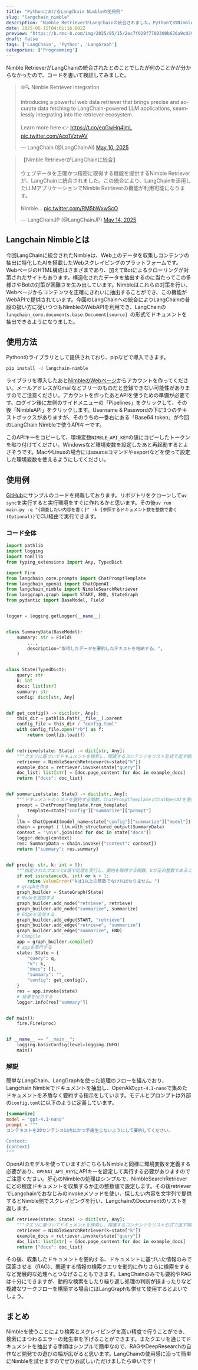 ```yaml
---
title: "PythonにおけるLangChain Nimbleの使用例"
slug: "langchain_nimble"
description: "Nimble RetrieverがLangChainの統合されました。PythonでのNimble Retrieverの活用方法を紹介します。"
date: 2025-05-15T04:01:16.002Z
preview: "https://b.rmc-8.com/img/2025/05/15/2ec7f029f7700300b626a9c0293c80a6.jpg"
draft: false
tags: ['LangChain', 'Python', 'LangGraph']
categories: ['Programming']
---
```


Nimble RetrieverがLangChainの統合されたとのことでしたが何のことかが分からなかったので、コードを書いて検証してみました。

<blockquote class="twitter-tweet"><p lang="en" dir="ltr">🌐🔍 Nimble Retriever Integration<br><br>Introducing a powerful web data retriever that brings precise and accurate data fetching to LangChain-powered LLM applications, seamlessly integrating into the retriever ecosystem.<br><br>Learn more here 👉 <a href="https://t.co/eqGwHq4lmL">https://t.co/eqGwHq4lmL</a> <a href="https://t.co/Aco1VztvAV">pic.twitter.com/Aco1VztvAV</a></p>&mdash; LangChain (@LangChainAI) <a href="https://twitter.com/LangChainAI/status/1921279069812891781?ref_src=twsrc%5Etfw">May 10, 2025</a></blockquote> <script async src="https://platform.twitter.com/widgets.js" charset="utf-8"></script>

<blockquote class="twitter-tweet"><p lang="ja" dir="ltr">【Nimble RetrieverがLangChainに統合】<br><br>ウェブデータを正確かつ精密に取得する機能を提供するNimble Retrieverが、LangChainに統合されました。この統合により、LangChainを活用したLLMアプリケーションでNimble Retrieverの機能が利用可能になります。<br><br>Nimble… <a href="https://t.co/RM5bWxwScO">pic.twitter.com/RM5bWxwScO</a></p>&mdash; LangChainJP (@LangChainJP) <a href="https://twitter.com/LangChainJP/status/1922578068427669504?ref_src=twsrc%5Etfw">May 14, 2025</a></blockquote> <script async src="https://platform.twitter.com/widgets.js" charset="utf-8"></script>

## Langchain Nimbleとは

今回LangChainに統合されたNimbleは、Web上のデータを収集しコンテンツの抽出に特化したAIを搭載したWebスクレイピングのプラットフォームです。WebページのHTML構成はさまざまであり、加えてBotによるクローリングが対策されたサイトもあります。構造化されたデータを抽出するのに当たってこの多様さやBotの対策が困難さを生み出しています。Nimbleはこれらの対策を行い、Webページからコンテンツを正確にきれいに抽出することができ、この機能がWebAPIで提供されています。今回のLangChainへの統合によりLangChainの普段の扱い方に従いつつもNimbleのWebAPIを利用でき、LangChainの`langchain_core.documents.base.Document[source]
`の形式でドキュメントを抽出できるようになりました。

## 使用方法

Pythonのライブラリとして提供されており、pipなどで導入できます。

```bash
pip install -U langchain-nimble
```

ライブラリを導入したあと[NimbleのWebページ](https://app.nimbleway.com/login)からアカウントを作ってください。メールアドレスがGmailなどフリーのものだと登録できない可能性がありますのでご注意ください。アカウントを作ったあとAPIを使うための準備が必要です。ログイン後に左側のサイドメニューの「Pipelines」をクリックして、その後「NimbleAPI」をクリックします。Username & Passwordの下に3つのテキストボックスがありますが、そのうちの一番右にある「Base64 token」が今回のLangChain Nimbleで使うAPIキーです。

このAPIキーをコピーして、環境変数`NIMBLE_API_KEY`の値にコピーしたトークンを貼り付けてください。Windowsなど環境変数を設定したあと再起動するとよさそうです。MacやLinuxの場合にはsourceコマンドやexportなどを使って設定した環境変数を使えるようにしてください。

## 使用例

[GitHub](https://github.com/rmc8/langchain_nimble_practice)にサンプルのコードを掲載しております。リポジトリをクローンして`uv sync`を実行すると実行環境をすぐに作れるかと思います。その後`uv run main.py -q "{調査したい内容を書く}" -k {参照するドキュメント数を整数で書く(Optional)}`でCLI経由で実行できます。

### コード全体

```py
import pathlib
import logging
import tomllib
from typing_extensions import Any, TypedDict

import fire
from langchain_core.prompts import ChatPromptTemplate
from langchain_openai import ChatOpenAI
from langchain_nimble import NimbleSearchRetriever
from langgraph.graph import START, END, StateGraph
from pydantic import BaseModel, Field


logger = logging.getLogger(__name__)


class SummaryData(BaseModel):
    summary: str = Field(
        ...,
        description="取得したデータを要約したテキストを格納する。",
    )


class State(TypedDict):
    query: str
    k: int
    docs: list[str]
    summary: str
    config: dict[str, Any]


def get_config() -> dict[str, Any]:
    this_dir = pathlib.Path(__file__).parent
    config_file = this_dir / "config.toml"
    with config_file.open("rb") as f:
        return tomllib.load(f)


def retrieve(state: State) -> dict[str, Any]:
    """クエリに基づいてドキュメントを検索し、関連するコンテンツをリスト形式で返す関数。NimbleSearchRetrieverを使用。"""
    retriever = NimbleSearchRetriever(k=state["k"])
    example_docs = retriever.invoke(state["query"])
    doc_list: list[str] = [doc.page_content for doc in example_docs]
    return {"docs": doc_list}


def summarize(state: State) -> dict[str, Any]:
    """ドキュメントのリストを要約する関数。ChatPromptTemplateとChatOpenAIを使用して要約を生成。"""
    prompt = ChatPromptTemplate.from_template(
        template=state["config"]["summarize"]["prompt"]
    )
    llm = ChatOpenAI(model_name=state["config"]["summarize"]["model"])
    chain = prompt | llm.with_structured_output(SummaryData)
    context = "\n\n".join(doc for doc in state["docs"])
    logger.debug(context)
    res: SummaryData = chain.invoke({"context": context})
    return {"summary": res.summary}


def proc(q: str, k: int = 5):
    """指定されたクエリとk値で処理を実行し、要約を取得する関数。kが正の整数であることを検証。"""
    if not isinstance(k, int) or k < 1:
        raise ValueError("kは1以上の整数でなければなりません。")
    # graphを作る
    graph_builder = StateGraph(State)
    # Nodeを追加する
    graph_builder.add_node("retrieve", retrieve)
    graph_builder.add_node("summarize", summarize)
    # Edgeを追加する
    graph_builder.add_edge(START, "retrieve")
    graph_builder.add_edge("retrieve", "summarize")
    graph_builder.add_edge("summarize", END)
    # Compile
    app = graph_builder.compile()
    # appを実行する
    state: State = {
        "query": q,
        "k": k,
        "docs": [],
        "summary": "",
        "config": get_config(),
    }
    res = app.invoke(state)
    # 結果を出力する
    logger.info(res["summary"])


def main():
    fire.Fire(proc)


if __name__ == "__main__":
    logging.basicConfig(level=logging.INFO)
    main()
```

### 解説

簡単なLangChain、LangGraphを使った処理のフローを組んでおり、Langchain Nimbleでドキュメントを抽出し、OpenAIの`gpt-4.1-nano`で集めたドキュメントを矛盾なく要約する指示をしています。モデルとプロンプトは外部の`config.toml`に以下のように定義しています。

```toml
[summarize]
model = "gpt-4.1-nano"
prompt = """
コンテキストを20センテンス以内にかつ矛盾生じないようにして要約してください。

Context:
{context}
"""
```

OpenAIのモデルを使っていますがこちらもNimbleと同様に環境変数を定義する必要があり、`OPENAI_API_KEY`にAPIキーを設定して実行する必要がありますのでご注意ください。肝心のNimbleの処理はシンプルで、NimbleSearchRetrieverにどの程度ドキュメントを収集するか正の整数値で設定します。その後retrieverでLangchainでおなじみのinvokeメソッドを使い、探したい内容を文字列で提供するとNimble側でスクレイピングを行い、LangchainのDocumentのリストを返します。

```py
def retrieve(state: State) -> dict[str, Any]:
    """クエリに基づいてドキュメントを検索し、関連するコンテンツをリスト形式で返す関数。NimbleSearchRetrieverを使用。"""
    retriever = NimbleSearchRetriever(k=state["k"])
    example_docs = retriever.invoke(state["query"])
    doc_list: list[str] = [doc.page_content for doc in example_docs]
    return {"docs": doc_list}
```

その後、収集したドキュメントを要約する、ドキュメントに基づいた情報のみで回答させる（RAG）、関連する情報の検索クエリを動的に作りさらに検索をするなど発展的な処理へとつなげることもできます。LangChainのみでも要約やRAGは十分にできますが、動的な検索をしたり繰り返し処理の判断が挟まったりなど複雑なワークフローを構築する場合にはLangGraphも併せて使用するとよいでしょう。

## まとめ

Nimbleを使うことにより検索とスクレイピングを高い精度で行うことができ、検索にまつわるエラーの発生率を下げることができます。またクエリを通じてドキュメントを抽出する手順はシンプルで簡単なので、RAGやDeepResearchの自作など開発での遊びの幅が広がると思います。LangChainの使用感に沿って簡単にNimbleを試せますのでぜひお試しいただけましたら幸いです！

